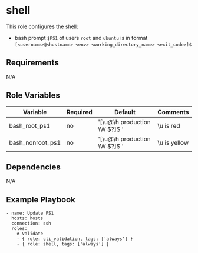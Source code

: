 shell
=========

This role configures the shell:
  * bash prompt `$PS1` of users `root` and `ubuntu` is in format `[<username>@<hostname> <env> <working_directory_name> <exit_code>]$ `



Requirements
------------

N/A


Role Variables
--------------

| Variable          | Required | Default | Comments                                               |
|-------------------|----------|---------|--------------------------------------------------------|
| bash_root_ps1 | no |  '[\u@\h production \W $?]\$ ' | \u is red |
| bash_nonroot_ps1 | no |  '[\u@\h production \W $?]\$ ' | \u is yellow |


Dependencies
------------

N/A


Example Playbook
----------------

```
- name: Update PS1
  hosts: hosts
  connection: ssh
  roles:
    # Validate
    - { role: cli_validation, tags: ['always'] }
    - { role: shell, tags: ['always'] }
```
